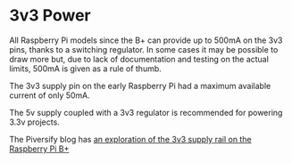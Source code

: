 <!--
---
name: 3v3 Power
class: interface
type: pinout
description: Raspberry Pi 3v3 Power Pins
pincount: 2
pin:
  '1':
  '17':
-->
# 3v3 Power

All Raspberry Pi models since the B+ can provide up to 500mA on the 3v3 pins, thanks to a switching regulator. In some cases it may be possible to draw more but, due to lack of documentation and testing on the actual limits, 500mA is given as a rule of thumb.

The 3v3 supply pin on the early Raspberry Pi had a maximum available current of only 50mA.

The 5v supply coupled with a 3v3 regulator is recommended for powering 3.3v projects.

The Piversify blog has [an exploration of the 3v3 supply rail on the Raspberry Pi B+](https://raspberrypise.tumblr.com/post/144555785379/exploring-the-33v-power-rail)
